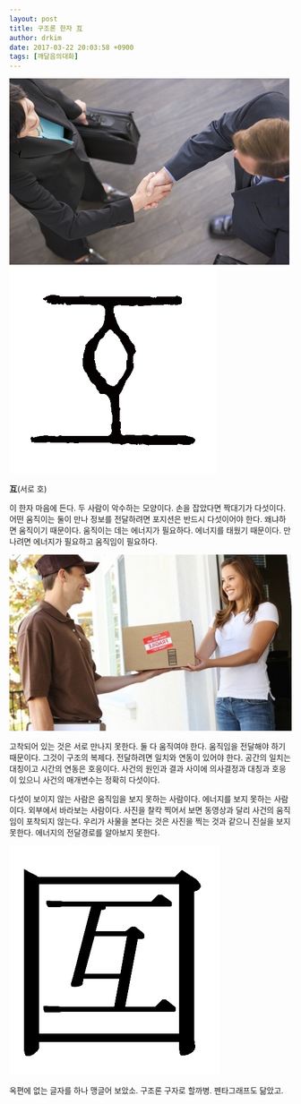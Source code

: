 ```yaml
---
layout: post
title: 구조론 한자 互
author: drkim
date: 2017-03-22 20:03:58 +0900
tags: [깨달음의대화]
---
```


![](/files/attach/images/198/101/823/g.jpg)![](/files/attach/images/198/101/823/g.gif)   


  


**互**(서로 호) 

  


이 한자 마음에 든다. 두 사람이 악수하는 모양이다. 손을 잡았다면 짝대기가 다섯이다. 어떤 움직이는 둘이 만나 정보를 전달하려면 포지션은 반드시 다섯이어야 한다. 왜냐하면 움직이기 때문이다. 움직이는 데는 에너지가 필요하다. 에너지를 태웠기 때문이다. 만나려면 에너지가 필요하고 움직임이 필요하다. 

  



![](/files/attach/images/198/101/823/f.jpg)   


  


고착되어 있는 것은 서로 만나지 못한다. 둘 다 움직여야 한다. 움직임을 전달해야 하기 때문이다. 그것이 구조의 복제다. 전달하려면 일치와 연동이 있어야 한다. 공간의 일치는 대칭이고 시간의 연동은 호응이다. 사건의 원인과 결과 사이에 의사결정과 대칭과 호응이 있으니 사건의 매개변수는 정확히 다섯이다. 

  


다섯이 보이지 않는 사람은 움직임을 보지 못하는 사람이다. 에너지를 보지 못하는 사람이다. 외부에서 바라보는 사람이다. 사진을 찰칵 찍어서 보면 동영상과 달리 사건의 움직임이 포착되지 않는다. 우리가 사물을 본다는 것은 사진을 찍는 것과 같으니 진실을 보지 못한다. 에너지의 전달경로를 알아보지 못한다.

  




![](/files/attach/images/198/101/823/0.jpg)   


옥편에 없는 글자를 하나 맹글어 보았소. 구조론 구자로 할까병. 펜타그래프도 닮았고.